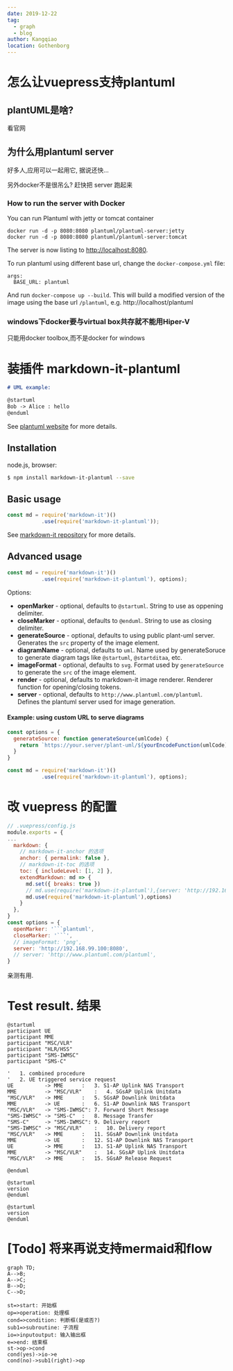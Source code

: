 ```yaml
---
date: 2019-12-22
tag: 
  - graph
  - blog
author: Kangqiao
location: Gothenborg  
---
```


# 怎么让vuepress支持plantuml

## plantUML是啥?
看官网

## 为什么用plantuml server
好多人,应用可以一起用它, 据说还快...

另外docker不是很吊么? 赶快把 server 跑起来

### How to run the server with Docker
You can run Plantuml with jetty or tomcat container
```
docker run -d -p 8080:8080 plantuml/plantuml-server:jetty
docker run -d -p 8080:8080 plantuml/plantuml-server:tomcat
```

The server is now listing to [http://localhost:8080](http://localhost:8080).

To run plantuml using different base url, change the `docker-compose.yml` file:

~~~
args:
  BASE_URL: plantuml
~~~

And run `docker-compose up --build`. This will build a modified version of the image using
the base url `/plantuml`, e.g. http://localhost/plantuml

### windows下docker要与virtual box共存就不能用Hiper-V
只能用docker toolbox,而不是docker for windows

# 装插件 markdown-it-plantuml

```markdown
# UML example:

@startuml
Bob -> Alice : hello
@enduml
```

See [plantuml website](https://plantuml.com) for more details.

## Installation

node.js, browser:

```bash
$ npm install markdown-it-plantuml --save
```

## Basic usage

```js
const md = require('markdown-it')()
           .use(require('markdown-it-plantuml'));
```

See [markdown-it repository](https://github.com/markdown-it/markdown-it) for more details.

## Advanced usage

```js
const md = require('markdown-it')()
           .use(require('markdown-it-plantuml'), options);
```

Options:
  - __openMarker__ - optional, defaults to `@startuml`. String to use as oppening delimiter.
  - __closeMarker__ - optional, defaults to `@enduml`. String to use as closing delimiter.
  - __generateSource__ - optional, defaults to using public plant-uml server. Generates the `src` property of the image element.
  - __diagramName__ - optional, defaults to `uml`. Name used by generateSoruce to generate diagram tags like `@startuml`, `@startditaa`, etc.
  - __imageFormat__ - optional, defaults to `svg`. Format used by `generateSource` to generate the `src` of the image element.
  - __render__ - optional, defaults to markdown-it image renderer. Renderer function for opening/closing tokens.
  - __server__ - optional, defaults to `http://www.plantuml.com/plantuml`. Defines the plantuml server used for image generation.

#### Example: using custom URL to serve diagrams

```js
const options = {
  generateSource: function generateSource(umlCode) {
    return `https://your.server/plant-uml/${yourEncodeFunction(umlCode)}`;
  }
}

const md = require('markdown-it')()
           .use(require('markdown-it-plantuml'), options);
```



# 改 vuepress 的配置

```js {13}
// .vuepress/config.js
module.exports = {
...
  markdown: {
    // markdown-it-anchor 的选项
    anchor: { permalink: false },
    // markdown-it-toc 的选项
    toc: { includeLevel: [1, 2] },
    extendMarkdown: md => {
      md.set({ breaks: true })
      // md.use(require('markdown-it-plantuml'),{server: 'http://192.168.99.100:8080'})
      md.use(require('markdown-it-plantuml'),options)
    }
  },
}
const options = {
  openMarker: '```plantuml',
  closeMarker: '```',
  // imageFormat: 'png',
  server: 'http://192.168.99.100:8080',
  // server: 'http://www.plantuml.com/plantuml',
}
```

亲测有用.


# Test result. 结果

```plantuml
@startuml
participant UE
participant MME 
participant "MSC/VLR"
participant "HLR/HSS" 
participant "SMS-IWMSC"
participant "SMS-C"
 
'	1. combined procedure 
'	2. UE triggered service request 
UE 			-> MME		:	3. S1-AP Uplink NAS Transport
MME 		-> "MSC/VLR"	:	4. SGsAP Uplink Unitdata 
"MSC/VLR" 	-> MME		:	5. SGsAP Downlink Unitdata
MME 		-> UE		:	6. S1-AP Downlink NAS Transport 
"MSC/VLR" 	-> "SMS-IWMSC":	7. Forward Short Message
"SMS-IWMSC"	-> "SMS-C"	:	8. Message Transfer
"SMS-C"		-> "SMS-IWMSC":	9. Delivery report
"SMS-IWMSC"	-> "MSC/VLR"	:	10. Delivery report
"MSC/VLR" 	-> MME 		:	11. SGsAP Downlink Unitdata
MME 		-> UE		:	12. S1-AP Downlink NAS Transport 
UE 			-> MME		:	13. S1-AP Uplink NAS Transport
MME 		-> "MSC/VLR"	:	14. SGsAP Uplink Unitdata
"MSC/VLR" 	-> MME		:	15. SGsAP Release Request

@enduml
```

```umlcode
@startuml
version
@enduml
```

```plantuml
@startuml
version
@enduml
```

# [Todo] 将来再说支持mermaid和flow



```mermaid
graph TD;
A-->B;
A-->C;
B-->D;
C-->D;
```

```flow
st=>start: 开始框
op=>operation: 处理框
cond=>condition: 判断框(是或否?)
sub1=>subroutine: 子流程
io=>inputoutput: 输入输出框
e=>end: 结束框
st->op->cond
cond(yes)->io->e
cond(no)->sub1(right)->op
```
